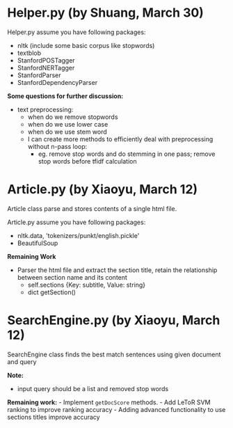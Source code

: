 # Helper.py (by Shuang, March 30)
Helper.py assume you have following packages:
- nltk (include some basic corpus like stopwords)
- textblob
- StanfordPOSTagger
- StanfordNERTagger
- StanfordParser
- StanfordDependencyParser

**Some questions for further discussion:**
- text preprocessing:
    - when do we remove stopwords
    - when do we use lower case
    - when do we use stem word
    - I can create more methods to efficiently deal with preprocessing without n-pass loop:
      - eg. remove stop words and do stemming in one pass; remove stop words before tfidf calculation


# Article.py (by Xiaoyu, March 12)
Article class parse and stores contents of a single html file.

Article.py assume you have following packages:
- nltk.data, 'tokenizers/punkt/english.pickle'
- BeautifulSoup

**Remaining Work**
- Parser the html file and extract the section title, retain the relationship between section name and its content
    - self.sections  {Key: subtitle, Value: string}
    - dict getSection()


# SearchEngine.py (by Xiaoyu, March 12)
SearchEngine class finds the best match sentences using given document and query

**Note:**
- input query should be a list and removed stop words

**Remaining work:**
    - Implement `getDocScore` methods.
    - Add LeToR SVM ranking to improve ranking accuracy
    - Adding advanced functionality to use sections titles improve accuracy
